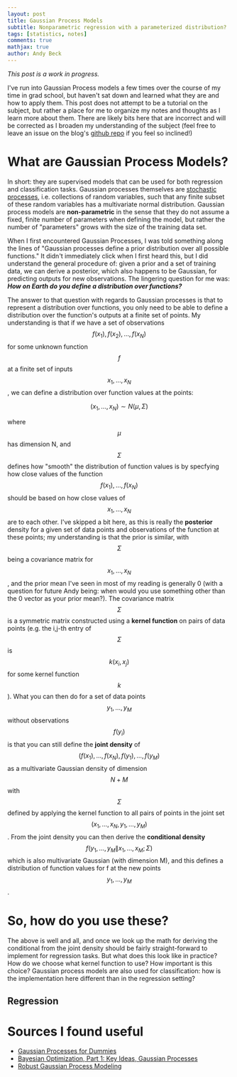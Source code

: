 ```yaml
---
layout: post
title: Gaussian Process Models
subtitle: Nonparametric regression with a parameterized distribution?
tags: [statistics, notes]
comments: true
mathjax: true
author: Andy Beck
---
```


*This post is a work in progress.*

I've run into Gaussian Process models a few times over the course of my
time in grad school, but haven't sat down and learned what they are and how to apply them. This post does not attempt to be
a tutorial on the subject, but rather a place for me to organize my notes and thoughts as I learn more about them. There are likely bits here that are incorrect and will be corrected as I broaden my understanding of the subject (feel free to leave an issue on the blog's [github repo](https://github.com/theandyb/theandyb.github.io) if you feel so inclined!)

# What are Gaussian Process Models?

In short: they are supervised models that can be used for both regression and classification tasks. Gaussian processes themselves are [stochastic processes](https://en.wikipedia.org/wiki/Stochastic_process), i.e. collections of random variables, such that any finite subset of these random variables has a multivariate normal distribution. Gaussian process models are **non-parametric** in the sense that they do not assume a fixed, finite number of parameters when defining the model, but rather the number of "parameters" grows with the size of the training data set.

When I first encountered Gaussian Processes, I was told something along the lines of "Gaussian processes define a prior distribution over all possible functions." It didn't immediately click when I first heard this, but I did understand the general procedure of: given a prior and a set of training data, we can derive a posterior, which also happens to be Gaussian, for predicting outputs for new observations. The lingering question for me was: ***How on Earth do you define a distribution over functions?***

The answer to that question with regards to Gaussian processes is that to represent a distribution over functions, you only need to be able to define a distribution over the function's outputs at a finite set of points. My understanding is that if we have a set of observations $$f(x_1), f(x_2), \ldots, f(x_N)$$ for some unknown function $$f$$ at a finite set of inputs $$x_1, \ldots, x_N$$, we can define a distribution over function values at the points:

$$
(x_1, \ldots, x_N) \sim N(\mu, \Sigma)
$$

where $$\mu$$ has dimension N, and $$\Sigma$$ defines how "smooth" the distribution of function values is by specfying how close values of the function $$f(x_1), \ldots, f(x_N)$$ should be based on how close values of $$x_1, \ldots, x_N$$ are to each other. I've skipped a bit here, as this is really the **posterior** density for a given set of data points and observations of the function at these points; my understanding is that the prior is similar, with $$\Sigma$$ being a covariance matrix for $$x_1, \ldots, x_N$$, and the prior mean I've seen in most of my reading is generally 0 (with a question for future Andy being: when would you use something other than the 0 vector as your prior mean?). The covariance matrix $$\Sigma$$ is a symmetric matrix constructed using a **kernel function** on pairs of data points (e.g. the i,j-th entry of $$\Sigma$$ is $$k(x_i,x_j)$$ for some kernel function $$k$$). What you can then do for a set of data points $$y_1, \ldots, y_M$$ without observations $$f(y_i)$$ is that you can still define the **joint density** of $$(f(x_1), \ldots, f(x_N), f(y_1), \ldots, f(y_M)$$ as a multivariate Gaussian density of dimension $$N + M$$ with $$\Sigma$$ defined by applying the kernel function to all pairs of points in the joint set $$(x_1, \ldots, x_N, y_1, \ldots, y_M)$$. From the joint density you can then derive the **conditional density** $$f(y_1, \ldots, y_M \| x_1, \ldots, x_M; \Sigma)$$ which is also multivariate Gaussian (with dimension M), and this defines a distribution of function values for f at the new points $$y_1, \ldots, y_M$$.

# So, how do you use these?

The above is well and all, and once we look up the math for deriving the conditional from the joint density should be fairly straight-forward to implement for regression tasks. But what does this look like in practice? How do we choose what kernel function to use? How important is this choice? Gaussian process models are also used for classification: how is the implementation here different than in the regression setting?

## Regression


# Sources I found useful

* [Gaussian Processes for Dummies](https://katbailey.github.io/post/gaussian-processes-for-dummies/)
* [Bayesian Optimization, Part 1: Key Ideas, Gaussian Processes](https://blog.quipu-strands.com/bayesopt_1_key_ideas_GPs)
* [Robust Gaussian Process Modeling](https://betanalpha.github.io/assets/case_studies/gaussian_processes.html)